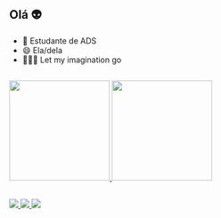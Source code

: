 ## Olá 👽

- 🌱 Estudante de ADS
- 😄 Ela/dela
- 👩🏼‍💻 Let my imagination go
##
<div>
 <a href="https://github.com/iedahirari">
  <img height="180em" src= "https://github-readme-stats.vercel.app/api?username=iedahirari&show_icons=true&theme=tokyonight&include_all_commits=true&count_private=true"/>
  <img height="180em" src= "https://github-readme-stats.vercel.app/api/top-langs/?username=iedahirari&layout=compact&langs_count=20&theme=tokyonight&include_all_commits=true&count_private=true" />
</a>
 
 
</div>

##

<div>
 <a href="https://t.me/Ucirclethedrain" target="_blank"> <img src="https://img.shields.io/badge/Telegram-2CA5E0?style=for-the-badge&logo=telegram&logoColor=white" target="_blank"> </a>
 <a href="iedahirari@gmail.com" target="_blank"> <img src="https://img.shields.io/badge/Gmail-D14836?style=for-the-badge&logo=gmail&logoColor=white" target="_blank"> </a>
   <a href="https://br.linkedin.com/in/iedahirari" target="_blank"> <img src="https://img.shields.io/badge/LinkedIn-0077B5?style=for-the-badge&logo=linkedin&logoColor=white"> </a>
</div>




 

